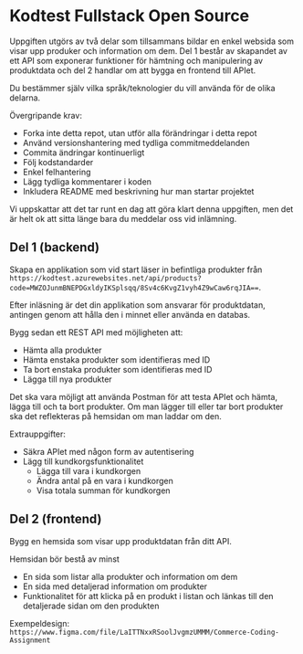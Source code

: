 # Kodtest Fullstack Open Source

Uppgiften utgörs av två delar som tillsammans bildar en enkel websida som visar upp produker och information om dem. 
Del 1 består av skapandet av ett API som exponerar funktioner för hämtning och manipulering av produktdata och del 2 handlar om att bygga en frontend till APIet. 

Du bestämmer själv vilka språk/teknologier du vill använda för de olika delarna. 

Övergripande krav:
- Forka inte detta repot, utan utför alla förändringar i detta repot
- Använd versionshantering med tydliga commitmeddelanden
- Commita ändringar kontinuerligt
- Följ kodstandarder
- Enkel felhantering
- Lägg tydliga kommentarer i koden
- Inkludera README med beskrivning hur man startar projektet

Vi uppskattar att det tar runt en dag att göra klart denna uppgiften, men det är helt ok att sitta länge bara du meddelar oss vid inlämning. 

## Del 1 (backend)
Skapa en applikation som vid start läser in befintliga produkter från `https://kodtest.azurewebsites.net/api/products?code=MWZOJunmBNEPDGxldyIKSplsqq/8Sv4c6KvgZ1vyh4Z9wCaw6rqJIA==`.

Efter inläsning är det din applikation som ansvarar för produktdatan, antingen genom att hålla den i minnet eller använda en databas. 

Bygg sedan ett REST API med möjligheten att:
- Hämta alla produkter
- Hämta enstaka produkter som identifieras med ID
- Ta bort enstaka produkter som identifieras med ID
- Lägga till nya produkter

Det ska vara möjligt att använda Postman för att testa APIet och hämta, lägga till och ta bort produkter. Om man lägger till eller tar bort produkter ska det reflekteras på hemsidan om man laddar om den. 

Extrauppgifter:
- Säkra APIet med någon form av autentisering 
- Lägg till kundkorgsfunktionalitet
  - Lägga till vara i kundkorgen
  - Ändra antal på en vara i kundkorgen
  - Visa totala summan för kundkorgen

## Del 2 (frontend)
Bygg en hemsida som visar upp produktdatan från ditt API. 

Hemsidan bör bestå av minst
- En sida som listar alla produkter och information om dem
- En sida med detaljerad information om produkter
- Funktionalitet för att klicka på en produkt i listan och länkas till den detaljerade sidan om den produkten

Exempeldesign: `https://www.figma.com/file/LaITTNxxRSoolJvgmzUMMM/Commerce-Coding-Assignment`

